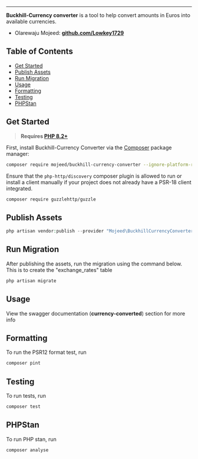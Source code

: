 ------
**Buckhill-Currency converter** is a tool to help convert amounts in Euros  into available currencies.

- Olarewaju Mojeed: **[github.com/Lowkey1729](https://github.com/Lowkey1729)**

## Table of Contents
- [Get Started](#get-started)
- [Publish Assets](#publish-assets)
- [Run Migration](#run-migration)
- [Usage](#usage)
- [Formatting](#formatting)
- [Testing](#testing)
- [PHPStan](#phpstan)

## Get Started

> **Requires [PHP 8.2+](https://php.net/releases/)**

First, install Buckhill-Currency Converter via the [Composer](https://getcomposer.org/) package manager:

```bash
composer require mojeed/buckhill-currency-converter --ignore-platform-reqs
```

Ensure that the `php-http/discovery` composer plugin is allowed to run or install a client manually if your project does not already have a PSR-18 client integrated.
```bash
composer require guzzlehttp/guzzle
```

## Publish Assets

```php
php artisan vendor:publish --provider "Mojeed\BuckhillCurrencyConverter\Providers\BuckhillCurrencyConverterServiceProvider"
```

## Run Migration
After publishing the assets, run the migration using the command below.
This is to create the "exchange_rates" table
```php
php artisan migrate
```

## Usage
View the swagger documentation (**currency-converted**) section for more info

## Formatting
To run the PSR12 format test, run
```bash
composer pint
```

## Testing
To run tests, run
```bash
composer test
```

## PHPStan
To run PHP stan, run
```bash
composer analyse
```


